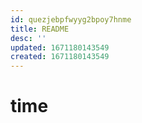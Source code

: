 ```yaml
---
id: quezjebpfwyyg2bpoy7hnme
title: README
desc: ''
updated: 1671180143549
created: 1671180143549
---
```

# time